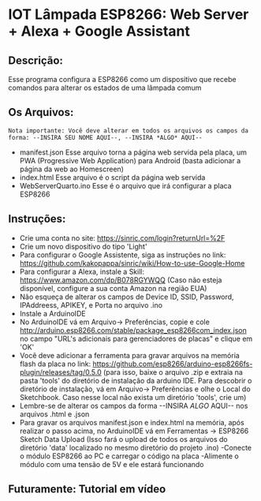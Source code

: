 # IOT Lâmpada ESP8266: Web Server + Alexa + Google Assistant

## Descrição:
  Esse programa configura a ESP8266 como um dispositivo que recebe comandos para alterar os estados de uma lâmpada comum
  
## Os Arquivos:
    Nota importante: Você deve alterar em todos os arquivos os campos da forma: --INSIRA SEU NOME AQUI--, --INSIRA *ALGO* AQUI--
  - manifest.json
  Esse arquivo torna a página web servida pela placa, um PWA (Progressive Web Application) para Android (basta adicionar a página da web ao Homescreen)
  - index.html
  Esse arquivo é o script da página web servida
  - WebServerQuarto.ino
  Esse é o arquivo que irá configurar a placa ESP8266
  
 ## Instruções:
  - Crie uma conta no site: https://sinric.com/login?returnUrl=%2F
  - Crie um novo dispositivo do tipo 'Light'
  - Para configurar o Google Assistente, siga as instruções no link: https://github.com/kakopappa/sinric/wiki/How-to-use-Google-Home
  - Para configurar a Alexa, instale a Skill: https://www.amazon.com/dp/B078RGYWQQ (Caso não esteja disponível, configure a sua conta Amazon na região EUA)
  - Não esqueça de alterar os campos de Device ID, SSID, Password, IPAddreess, APIKEY, e Porta no arquivo .ino
  - Instale a ArduinoIDE
  - No ArduinoIDE vá em Arquivo-> Preferências, copie e cole http://arduino.esp8266.com/stable/package_esp8266com_index.json no campo "URL's adicionais para gerenciadores de placas" e clique em 'OK'
  - Você deve adicionar a ferramenta para gravar arquivos na memória flash da placa no link: https://github.com/esp8266/arduino-esp8266fs-plugin/releases/tag/0.5.0 (para isso, baixe o arquivo .zip e extraia na pasta 'tools' do diretório de instalação da arduino IDE. Para descobrir o diretório de instalação, vá em Arquivo-> Preferências e olhe o Local do Sketchbook. Caso nesse local não exista um diretório 'tools', crie um)
  - Lembre-se de alterar os campos da forma --INSIRA *ALGO* AQUI-- nos arquivos .html e .json
  - Para gravar os arquivos manifest.json e index.html na memória, após realizar o passo acima, no ArduinoIDE vá em Ferramentas -> ESP8266 Sketch Data Upload (Isso fará o upload de todos os arquivos do diretório 'data' localizado no mesmo diretório do projeto .ino)
  -Conecte o módulo ESP8266 ao PC e carregar o código na placa
  -Alimente o módulo com uma tensão de 5V e ele estará funcionando
  
  ## Futuramente: Tutorial em vídeo
